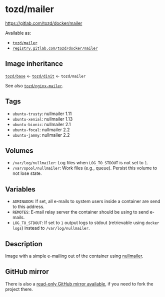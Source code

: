 # tozd/mailer

<https://gitlab.com/tozd/docker/mailer>

Available as:

- [`tozd/mailer`](https://hub.docker.com/r/tozd/mailer)
- [`registry.gitlab.com/tozd/docker/mailer`](https://gitlab.com/tozd/docker/mailer/container_registry)

## Image inheritance

[`tozd/base`](https://gitlab.com/tozd/docker/base) ← [`tozd/dinit`](https://gitlab.com/tozd/docker/dinit) ← `tozd/mailer`

See also [`tozd/nginx-mailer`](https://gitlab.com/tozd/docker/nginx-mailer).

## Tags

- `ubuntu-trusty`: nullmailer 1.11
- `ubuntu-xenial`: nullmailer 1.13
- `ubuntu-bionic`: nullmailer 2.1
- `ubuntu-focal`: nullmailer 2.2
- `ubuntu-jammy`: nullmailer 2.2

## Volumes

- `/var/log/nullmailer`: Log files when `LOG_TO_STDOUT` is not set to `1`.
- `/var/spool/nullmailer`: Work files (e.g., queue). Persist this volume to not lose state.

## Variables

- `ADMINADDR`: If set, all e-mails to system users inside a container are send to this address.
- `REMOTES`: E-mail relay server the container should be using to send e-mails.
- `LOG_TO_STDOUT`: If set to `1` output logs to stdout (retrievable using `docker logs`) instead to `/var/log/nullmailer`.

## Description

Image with a simple e-mailing out of the container using [nullmailer](http://untroubled.org/nullmailer/).

## GitHub mirror

There is also a [read-only GitHub mirror available](https://github.com/tozd/docker-mailer),
if you need to fork the project there.

